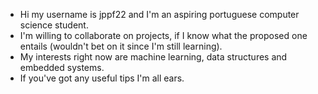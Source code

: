 - Hi my username is jppf22 and I'm an aspiring portuguese computer science student.
- I'm willing to collaborate on projects, if I know what the proposed one entails (wouldn't bet on it since I'm still learning).
- My interests right now are machine learning, data structures and embedded systems.
- If you've got any useful tips I'm all ears.

<!---
jppf22/jppf22 is a ✨ special ✨ repository because its `README.md` (this file) appears on your GitHub profile.
You can click the Preview link to take a look at your changes.
--->
